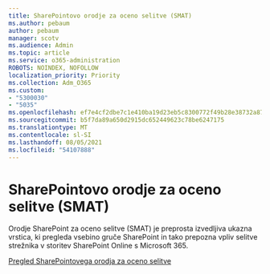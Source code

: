 ```yaml
---
title: SharePointovo orodje za oceno selitve (SMAT)
ms.author: pebaum
author: pebaum
manager: scotv
ms.audience: Admin
ms.topic: article
ms.service: o365-administration
ROBOTS: NOINDEX, NOFOLLOW
localization_priority: Priority
ms.collection: Adm_O365
ms.custom:
- "5300030"
- "5035"
ms.openlocfilehash: ef7e4cf2dbe7c1e410ba19d23eb5c8300772f49b28e38732a87722259b46f02d
ms.sourcegitcommit: b5f7da89a650d2915dc652449623c78be6247175
ms.translationtype: MT
ms.contentlocale: sl-SI
ms.lasthandoff: 08/05/2021
ms.locfileid: "54107888"
---
```

# <a name="sharepoint-migration-assessment-tool-smat"></a>SharePointovo orodje za oceno selitve (SMAT)

Orodje SharePoint za oceno selitve (SMAT) je preprosta izvedljiva ukazna vrstica, ki pregleda vsebino gruče SharePoint in tako prepozna vpliv selitve strežnika v storitev SharePoint Online s Microsoft 365.

[Pregled SharePointovega orodja za oceno selitve](https://docs.microsoft.com/sharepointmigration/overview-of-the-sharepoint-migration-assessment-tool)
